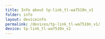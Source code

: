```yaml
---
title: Info about tp-link_tl-wa7510n_v1
folder: info
layout: deviceinfo
permalink: /devices/tp-link_tl-wa7510n_v1/
device: tp-link_tl-wa7510n_v1
---
```

